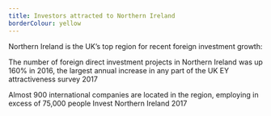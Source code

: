 ```yaml
---
title: Investors attracted to Northern Ireland
borderColour: yellow
---
```

Northern Ireland is the UK’s top region for recent foreign investment growth: 


The number of foreign direct investment projects in Northern Ireland was up 160% in 2016, the largest annual increase in any part of the UK
EY attractiveness survey 2017


Almost 900 international companies are located in the region, employing in excess of 75,000 people
Invest Northern Ireland 2017